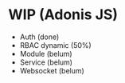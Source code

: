 # WIP (Adonis JS)  

- Auth (done)
- RBAC dynamic (50%)
- Module (belum)
- Service (belum)
- Websocket (belum)
